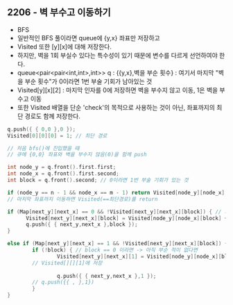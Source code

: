 ## 2206 - 벽 부수고 이동하기
* BFS
* 일반적인 BFS 풀이라면 queue에 {y,x} 좌표만 저장하고
* Visited 또한 [y][x]에 대해 저장한다.
* 하지만, 벽을 1회 부실수 있다는 특수성이 있기 때문에 변수를 다르게 선언하여야 한다.
* queue<pair<pair<int,int>,int>> q : {{y,x},벽을 부순 횟수} : 여기서 마지막 "벽을 부순 횟수"가 0이라면 1번 부술 기회가 남아있는 것
* Visited[y][x][2] : 마지막 인자를 0에 저장하면 벽을 부수지 않고 이동, 1은 벽을 부수고 이동
* 또한 Visited 배열을 단순 'check'의 목적으로 사용하는 것이 아닌, 좌표까지의 최단 경로도 함께 저장한다.

``` c++
q.push({ { 0,0 },0 });
Visited[0][0][0] = 1; // 최단 경로

// 처음 bfs()에 진입했을 때
// 큐에 {0,0} 좌표와 벽을 부수지 않음(0)을 함께 push
```

``` c++
int node_y = q.front().first.first;
int node_x = q.front().first.second;
int block = q.front().second; // 0이라면 1번 부술 기회가 있는 것

if (node_y == n - 1 && node_x == m - 1) return Visited[node_y][node_x][block];
// 마지막 좌표까지 이동하면 Visited(==최단경로)를 return
```

``` c++
if (Map[next_y][next_x] == 0 && !Visited[next_y][next_x][block]) { // 지나갈 수 있는지
	  Visited[next_y][next_x][block] = Visited[node_y][node_x][block] + 1;
	  q.push({ { next_y,next_x },block });
}
```

``` c++
else if (Map[next_y][next_x] == 1 && !Visited[next_y][next_x][block]) { // 막혀있는지
		if (!block) { // block == 0 이라면 -> 아직 부순 적이 없다면
				Visited[next_y][next_x][1] = Visited[node_y][node_x][block] + 1;
        // Visited[][][1]에 저장
     
				q.push({ { next_y,next_x },1 });
        // q.push({{ , },1})
		}
}
```
